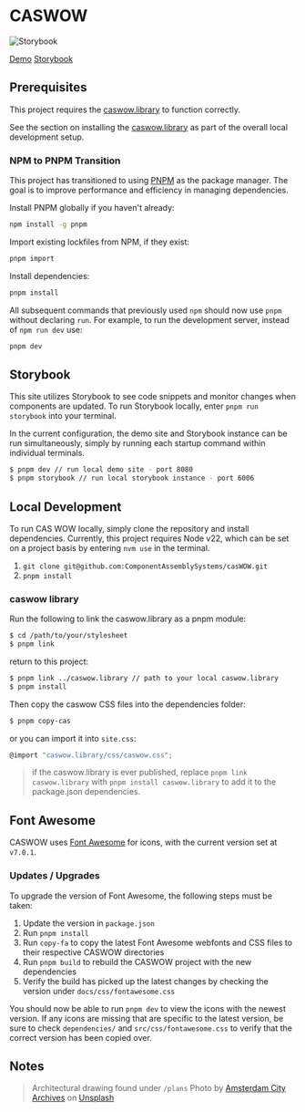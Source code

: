 # CASWOW

![Storybook](https://img.shields.io/badge/-Storybook-FF4785?style=for-the-badge&logo=storybook&logoColor=white)

[Demo](https://componentassemblysystems.github.io/casWOW/) [Storybook](https://www.chromatic.com/library?appId=68dffe7bbaf9cb288a3faf2f)

## Prerequisites

This project requires the [caswow.library](https://github.com/ComponentAssemblySystems/caswow.library) to function correctly.

See the section on installing the [caswow.library](#caswow-library) as part of the overall local development setup.

### NPM to PNPM Transition

This project has transitioned to using [PNPM](https://pnpm.io/) as the package manager. The goal is to improve performance and efficiency in managing dependencies.

Install PNPM globally if you haven't already:

```sh
npm install -g pnpm
```

Import existing lockfiles from NPM, if they exist:

```sh
pnpm import
```

Install dependencies:

```sh
pnpm install
```

All subsequent commands that previously used `npm` should now use `pnpm` without declaring `run`. For example, to run the development server, instead of `npm run dev` use:

```sh
pnpm dev
```

## Storybook

This site utilizes Storybook to see code snippets and monitor changes when components are updated. To run Storybook locally, enter `pnpm run storybook` into your terminal.

In the current configuration, the demo site and Storybook instance can be run simultaneously, simply by running each startup command within individual terminals.

```sh
$ pnpm dev // run local demo site - port 8080
$ pnpm storybook // run local storybook instance - port 6006
```

## Local Development

To run CAS WOW locally, simply clone the repository and install dependencies. Currently, this project requires Node v22, which can be set on a project basis by entering `nvm use` in the terminal.

1. `git clone git@github.com:ComponentAssemblySystems/casWOW.git`
2. `pnpm install`

### caswow library

Run the following to link the caswow.library as a pnpm module:

```sh
$ cd /path/to/your/stylesheet
$ pnpm link
```

return to this project:

```sh
$ pnpm link ../caswow.library // path to your local caswow.library
$ pnpm install
```

Then copy the caswow CSS files into the dependencies folder:

```sh
$ pnpm copy-cas
```

or you can import it into `site.css`:

```javascript
@import "caswow.library/css/caswow.css";
```

> if the caswow.library is ever published, replace `pnpm link caswow.library` with `pnpm install caswow.library` to add it to the package.json dependencies.

## Font Awesome

CASWOW uses [Font Awesome](https://fontawesome.com/) for icons, with the current version set at `v7.0.1`.

### Updates / Upgrades

To upgrade the version of Font Awesome, the following steps must be taken:

1. Update the version in `package.json`
1. Run `pnpm install`
1. Run `copy-fa` to copy the latest Font Awesome webfonts and CSS files to their respective CASWOW directories
1. Run `pnpm build` to rebuild the CASWOW project with the new dependencies
1. Verify the build has picked up the latest changes by checking the version under `docs/css/fontawesome.css`

You should now be able to run `pnpm dev` to view the icons with the newest version. If any icons are missing that are specific to the latest version, be sure to check `dependencies/` and `src/css/fontawesome.css` to verify that the correct version has been copied over.

## Notes

>Architectural drawing found under `/plans`
>Photo by [Amsterdam City Archives](https://unsplash.com/@amsterdamcityarchives?utm_content=creditCopyText&utm_medium=referral&utm_source=unsplash) on [Unsplash](https://unsplash.com/photos/a-drawing-of-a-floor-plan-of-a-building--StEPF2CK2M?utm_content=creditCopyText&utm_medium=referral&utm_source=unsplash)
